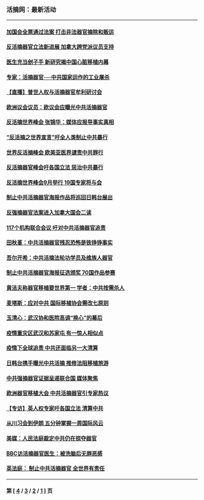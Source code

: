 ### 活摘网：最新活动
---
#### [加国会全票通过法案 打击非法器官摘除和贩运](../../pages/nf5883/n13884924.md?01170430) 
#### [反活摘器官立法新进展 加拿大跨党派议员支持](../../pages/nf5883/n13876061.md?01170430) 
#### [医生充当刽子手 新研究揭中国心脏移植内幕](../../pages/nf5883/n13772291.md?01170430) 
#### [专家：活摘器官──中共国家运作的工业屠杀](../../pages/nf5883/n13761178.md?01170430) 
#### [【直播】普世人权与活摘器官牟利研讨会](../../pages/nf5883/n13425146.md?01170430) 
#### [欧洲议会议员：欧议会应曝光中共活摘器官](../../pages/nf5883/n13336571.md?01170430) 
#### [反活摘世界峰会 张锦华：媒体应报导事实真相](../../pages/nf5883/n13278502.md?01170430) 
#### [“反活摘之世界宣言”吁全人类制止中共暴行](../../pages/nf5883/n13259730.md?01170430) 
#### [世界反活摘峰会 欧美亚医界谴责中共罪行](../../pages/nf5883/n13253550.md?01170430) 
#### [反活摘器官峰会吁各国立法 惩治中共暴行](../../pages/nf5883/n13245052.md?01170430) 
#### [反活摘世界峰会9月举行 19国专家将与会](../../pages/nf5883/n13201492.md?01170430) 
#### [制止中共活摘器官海报作品将巡回日韩台展出](../../pages/nf5883/n13177791.md?01170430) 
#### [反强摘器官法案进入加拿大国会二读](../../pages/nf5883/n13033450.md?01170430) 
#### [117个机构联合会议 吁对中共活摘器官追责](../../pages/nf5883/n12775087.md?01170430) 
#### [田秋堇：中共活摘器官残忍恐怖是铁铮铮事实](../../pages/nf5883/n12702148.md?01170430) 
#### [吾尔开希：中共活摘法轮功学员及维族人器官](../../pages/nf5883/n12693197.md?01170430) 
#### [制止中共活摘器官海报征选颁奖 70国作品参赛](../../pages/nf5883/n12692050.md?01170430) 
#### [黄洁夫称器官移植要世界第一 学者：中共按需杀人](../../pages/nf5883/n12572329.md?01170430) 
#### [麦塔斯：应对中共 国际移植协会需改七原则](../../pages/nf5883/n12514711.md?01170430) 
#### [玉清心：武汉协和医院高调“换心”的幕后](../../pages/nf5883/n12298730.md?01170430) 
#### [疫情重灾区武汉和苏家屯 有一惊人相似点](../../pages/nf5883/n12150824.md?01170430) 
#### [疫情下全球追责 中共还面临另一大清算](../../pages/nf5883/n12070397.md?01170430) 
#### [日韩台携手曝光中共活摘 推修法阻移植旅游](../../pages/nf5883/n11712046.md?01170430) 
#### [中共强摘器官证据呈递联合国 媒体聚焦](../../pages/nf5883/n11546426.md?01170430) 
#### [欧洲器官移植大会 中共活摘器官引专家热议](../../pages/nf5883/n11539095.md?01170430) 
#### [【专访】英人权专家吁各国立法 清算中共](../../pages/nf5883/n11367315.md?01170430) 
#### [从川习会到伊朗 五分钟掌握一周国际风云](../../pages/nf5883/n11338520.md?01170430) 
#### [美媒：人民法庭裁定中共仍在掠夺器官](../../pages/nf5883/n11334897.md?01170430) 
#### [BBC访活摘器官医生：被洗脑后无罪恶感](../../pages/nf5883/n11335935.md?01170430) 
#### [英法庭： 制止中共活摘器官 全世界有责任](../../pages/nf5883/n11330691.md?01170430) 

---
#### 第 [ [4](./4.md?01170430) / [3](./3.md?01170430) / [2](./2.md?01170430) / [1](./1.md?01170430) ] 页
